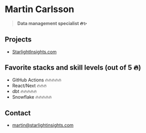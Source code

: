# Martin Carlsson

> **Data management specialist 🔥✨**

## Projects

- [StarlightInsights.com](https://starlightinsights.com/)

## Favorite stacks and skill levels (out of 5 🔥)
 - GitHub Actions 🔥🔥🔥🔥🔥
 - React/Next 🔥🔥🔥
 - dbt 🔥🔥🔥🔥🔥
 - Snowflake 🔥🔥🔥🔥🔥

## Contact
 - martin@starlightinsights.com
